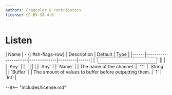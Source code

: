 ```yaml
---
authors: Fragcolor & contributors
license: CC-BY-SA-4.0
---
```



# Listen

<div class="sh-parameters" markdown="1">
| Name | - {: #sh-flags-row} | Description | Default | Type |
|------|---------------------|-------------|---------|------|
| `<input>` || | | `Any` |
| `<output>` || | | `Any` |
| `Name` |  | The name of the channel. | `""` | `String` |
| `Buffer` |  | The amount of values to buffer before outputting them. | `1` | `Int` |

</div>



--8<-- "includes/license.md"
